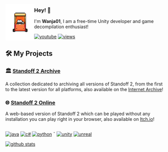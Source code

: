 [<img align="left" src="https://raw.githubusercontent.com/Wanja01YT/Wanja01YT/main/cungadero3.gif">](#)

### Hey! 👋
I'm **Wanja01**, I am a free-time Unity developer and game decompilation enthusiast!

[![youtube](https://img.shields.io/badge/YouTube-%23FF0000.svg?style=flat&logo=youtube&logoColor=white&)](https://www.youtube.com/@DastaliVseDS)
[![views](https://komarev.com/ghpvc/?username=wanja01yt&style=flat&color=313131&label=views&abbreviated=true)](https://github.com/wanja01yt)
<br>
## 🛠️ My Projects
### 🏛️ [Standoff 2 Archive](https://github.com/Wanja01YT/standoff2-archive)
A collection dedicated to archiving all versions of Standoff 2, from the first to the latest version for all platforms, also available on the [Internet Archive](https://archive.org/details/standoff-2-archive)!
### 🌐 [Standoff 2 Online](https://github.com/Wanja01YT/standoff2-online)
A web-based version of Standoff 2 which can be played without any installation you can play right in your browser, also available on [Itch.io](https://wanja01yt.itch.io/standoff2-online)!
##

[![java](https://img.shields.io/badge/java-%23ED8B00.svg?style=flat&logo=openjdk&logoColor=white)](https://www.java.com/en/) [![c#](https://img.shields.io/badge/c%23-%23239120.svg?style=flat&logo=csharp&logoColor=white)](https://learn.microsoft.com/en-us/dotnet/csharp/) [![python](https://img.shields.io/badge/python-3670A0?style=flat&logo=python&logoColor=ffdd54)](https://www.python.org/) ¯ [![unity](https://img.shields.io/badge/unity-%23000000.svg?style=flat&logo=unity&logoColor=white)](https://unity.com/) [![unreal](https://img.shields.io/badge/unreal-373737?logo=unrealengine&logoColor=white)](https://www.unrealengine.com/en-US)


[![github stats](https://github-readme-stats.vercel.app/api?username=wanja01yt&show_icons=true)](#)

